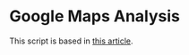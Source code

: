 # Google Maps Analysis

This script is based in [this article](https://shiring.github.io/maps/2016/12/30/Standortverlauf_post).


